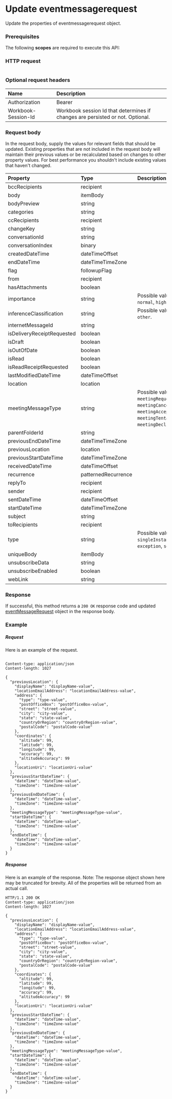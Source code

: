 # Update eventmessagerequest

Update the properties of eventmessagerequest object.
### Prerequisites
The following **scopes** are required to execute this API: 
### HTTP request
<!-- { "blockType": "ignored" } -->
```http

```
### Optional request headers
| Name       | Description|
|:-----------|:-----------|
| Authorization  | Bearer <code>|
| Workbook-Session-Id  | Workbook session Id that determines if changes are persisted or not. Optional.|

### Request body
In the request body, supply the values for relevant fields that should be updated. Existing properties that are not included in the request body will maintain their previous values or be recalculated based on changes to other property values. For best performance you shouldn't include existing values that haven't changed.

| Property	   | Type	|Description|
|:---------------|:--------|:----------|
|bccRecipients|recipient||
|body|itemBody||
|bodyPreview|string||
|categories|string||
|ccRecipients|recipient||
|changeKey|string||
|conversationId|string||
|conversationIndex|binary||
|createdDateTime|dateTimeOffset||
|endDateTime|dateTimeTimeZone||
|flag|followupFlag||
|from|recipient||
|hasAttachments|boolean||
|importance|string| Possible values are: `low`, `normal`, `high`.|
|inferenceClassification|string| Possible values are: `focused`, `other`.|
|internetMessageId|string||
|isDeliveryReceiptRequested|boolean||
|isDraft|boolean||
|isOutOfDate|boolean||
|isRead|boolean||
|isReadReceiptRequested|boolean||
|lastModifiedDateTime|dateTimeOffset||
|location|location||
|meetingMessageType|string| Possible values are: `none`, `meetingRequest`, `meetingCancelled`, `meetingAccepted`, `meetingTentativelyAccepted`, `meetingDeclined`.|
|parentFolderId|string||
|previousEndDateTime|dateTimeTimeZone||
|previousLocation|location||
|previousStartDateTime|dateTimeTimeZone||
|receivedDateTime|dateTimeOffset||
|recurrence|patternedRecurrence||
|replyTo|recipient||
|sender|recipient||
|sentDateTime|dateTimeOffset||
|startDateTime|dateTimeTimeZone||
|subject|string||
|toRecipients|recipient||
|type|string| Possible values are: `singleInstance`, `occurrence`, `exception`, `seriesMaster`.|
|uniqueBody|itemBody||
|unsubscribeData|string||
|unsubscribeEnabled|boolean||
|webLink|string||

### Response
If successful, this method returns a `200 OK` response code and updated [eventMessageRequest](../resources/eventmessagerequest.md) object in the response body.
### Example
##### Request
Here is an example of the request.
<!-- {
  "blockType": "request",
  "name": "update_eventmessagerequest"
}-->
```http

Content-type: application/json
Content-length: 1027

{
  "previousLocation": {
    "displayName": "displayName-value",
    "locationEmailAddress": "locationEmailAddress-value",
    "address": {
      "type": "type-value",
      "postOfficeBox": "postOfficeBox-value",
      "street": "street-value",
      "city": "city-value",
      "state": "state-value",
      "countryOrRegion": "countryOrRegion-value",
      "postalCode": "postalCode-value"
    },
    "coordinates": {
      "altitude": 99,
      "latitude": 99,
      "longitude": 99,
      "accuracy": 99,
      "altitudeAccuracy": 99
    },
    "locationUri": "locationUri-value"
  },
  "previousStartDateTime": {
    "dateTime": "dateTime-value",
    "timeZone": "timeZone-value"
  },
  "previousEndDateTime": {
    "dateTime": "dateTime-value",
    "timeZone": "timeZone-value"
  },
  "meetingMessageType": "meetingMessageType-value",
  "startDateTime": {
    "dateTime": "dateTime-value",
    "timeZone": "timeZone-value"
  },
  "endDateTime": {
    "dateTime": "dateTime-value",
    "timeZone": "timeZone-value"
  }
}
```
##### Response
Here is an example of the response. Note: The response object shown here may be truncated for brevity. All of the properties will be returned from an actual call.
<!-- {
  "blockType": "response",
  "truncated": true,
  "@odata.type": "microsoft.graph.eventmessagerequest"
} -->
```http
HTTP/1.1 200 OK
Content-type: application/json
Content-length: 1027

{
  "previousLocation": {
    "displayName": "displayName-value",
    "locationEmailAddress": "locationEmailAddress-value",
    "address": {
      "type": "type-value",
      "postOfficeBox": "postOfficeBox-value",
      "street": "street-value",
      "city": "city-value",
      "state": "state-value",
      "countryOrRegion": "countryOrRegion-value",
      "postalCode": "postalCode-value"
    },
    "coordinates": {
      "altitude": 99,
      "latitude": 99,
      "longitude": 99,
      "accuracy": 99,
      "altitudeAccuracy": 99
    },
    "locationUri": "locationUri-value"
  },
  "previousStartDateTime": {
    "dateTime": "dateTime-value",
    "timeZone": "timeZone-value"
  },
  "previousEndDateTime": {
    "dateTime": "dateTime-value",
    "timeZone": "timeZone-value"
  },
  "meetingMessageType": "meetingMessageType-value",
  "startDateTime": {
    "dateTime": "dateTime-value",
    "timeZone": "timeZone-value"
  },
  "endDateTime": {
    "dateTime": "dateTime-value",
    "timeZone": "timeZone-value"
  }
}
```

<!-- uuid: 8fcb5dbc-d5aa-4681-8e31-b001d5168d79
2015-10-25 14:57:30 UTC -->
<!-- {
  "type": "#page.annotation",
  "description": "Update eventmessagerequest",
  "keywords": "",
  "section": "documentation",
  "tocPath": ""
}-->